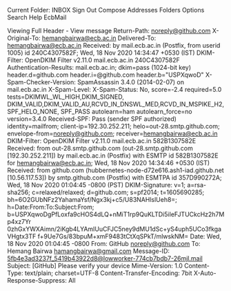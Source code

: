 
Current Folder: INBOX 	Sign Out
Compose   Addresses   Folders   Options   Search   Help  	EcbMail


Viewing Full Header - View message
Return-Path: <noreply@github.com>
X-Original-To: hemangbairwa@ecb.ac.in
Delivered-To: hemangbairwa@ecb.ac.in
Received: by mail.ecb.ac.in (Postfix, from userid 1005)
     id 240C4307582F; Wed, 18 Nov 2020 14:34:47 +0530 (IST)
DKIM-Filter: OpenDKIM Filter v2.11.0 mail.ecb.ac.in 240C4307582F
Authentication-Results: mail.ecb.ac.in;
     dkim=pass (1024-bit key) header.d=github.com header.i=@github.com header.b="USPXqwoD"
X-Spam-Checker-Version: SpamAssassin 3.4.0 (2014-02-07) on mail.ecb.ac.in
X-Spam-Level:
X-Spam-Status: No, score=-2.4 required=5.0 tests=DKIMWL_WL_HIGH,DKIM_SIGNED,
     DKIM_VALID,DKIM_VALID_AU,RCVD_IN_DNSWL_MED,RCVD_IN_MSPIKE_H2,SPF_HELO_NONE,
     SPF_PASS autolearn=ham autolearn_force=no version=3.4.0
Received-SPF: Pass (sender SPF authorized) identity=mailfrom; client-ip=192.30.252.211; helo=out-28.smtp.github.com; envelope-from=noreply@github.com; receiver=hemangbairwa@ecb.ac.in
DKIM-Filter: OpenDKIM Filter v2.11.0 mail.ecb.ac.in 582B1307582E
Received: from out-28.smtp.github.com (out-28.smtp.github.com [192.30.252.211])
     by mail.ecb.ac.in (Postfix) with ESMTP id 582B1307582E
     for <hemangbairwa@ecb.ac.in>; Wed, 18 Nov 2020 14:34:46 +0530 (IST)
Received: from github.com (hubbernetes-node-d72e616.ash1-iad.github.net [10.56.117.53])
     by smtp.github.com (Postfix) with ESMTPA id 357D990272A;
     Wed, 18 Nov 2020 01:04:45 -0800 (PST)
DKIM-Signature: v=1; a=rsa-sha256; c=relaxed/relaxed; d=github.com;
     s=pf2014; t=1605690285;
     bh=6O2GUbNFz2YahamaYsf/Ngx3kj+c5/U83NAHlslUeh8=;
     h=Date:From:To:Subject:From;
     b=USPXqwoDgPfLoxfa9cHOS4dLQ+nMiT1rp9QuKLTDi5iIeFJTUCkcHz2h7Mp4xz7Yr
     0zhGxYWXAimn/2iKgb4LYAmIUuCFJC5ney9dMU1dSc+yS4uph5UCo3fkgaVHgtx3TF
     f+9Ue7Gs/83bpuM+xmF9483tCtXqSPkT/mlwskNM=
Date: Wed, 18 Nov 2020 01:04:45 -0800
From: GitHub <noreply@github.com>
To: Hemang Bairwa <hamangbairwa@gmail.com>
Message-ID: <5fb4e3ad3237f_5419b43922d8@lowworker-774cb7bdb7-26mjl.mail>
Subject: [GitHub] Please verify your device
Mime-Version: 1.0
Content-Type: text/plain;
     charset=UTF-8
Content-Transfer-Encoding: 7bit
X-Auto-Response-Suppress: All
        
